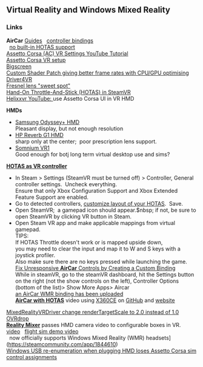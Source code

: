 ---
---
## Virtual Reality and Windows Mixed Reality

### Links
**AirCar** [Guides](https://steamcommunity.com/app/1073390/guides/) &nbsp; [controller bindings](https://steamcommunity.com/sharedfiles/filedetails/?id=1830980067)  
  &nbsp; [no built-in HOTAS support](https://steamcommunity.com/app/1073390/discussions/0/3030299604459488650/)  
[Assetto Corsa (AC) VR Settings YouTube Tutorial](https://www.youtube.com/watch?v=D9uKWikvL2M&t=145s)  
[Assetto Corsa VR setup](pedals/#AC)  
[Bigscreen](pedals/#Bigscreen)  
[Custom Shader Patch giving better frame rates with CPU/GPU optimising](https://www.racedepartment.com/threads/cm-custom-shader-patch-giving-better-frame-rates-with-cpu-gpu-optimising.162324/)  
[Driver4VR](pedals/#Driver4VR)  
[Fresnel lens "sweet spot"](pedals/#fresnel)  
[Hand-On Throttle-And-Stick (HOTAS) in SteamVR](pedals/#HOTAS)  
[Helixxvr YouTube: ](https://www.youtube.com/watch?v=bkZCWlC7ano&t=506s) use Assetto Corsa UI in VR HMD  

**HMDs**
- [Samsung Odyssey+ HMD](pedals/#hmd)  
  Pleasant display, but not enough resolution 
- [HP Reverb G1 HMD](pedals/#HP)  
  sharp only at the center;&nbsp; poor prescription lens support.  
- [Somnium VR1](https://somniumtimes.com/2023/09/06/somnium-vr1-update-and-ama-with-artur-sychov-from-prototype-to-perfection/)  
  Good enough for botj long term virtual desktop use and sims?  

**[HOTAS as VR controller](https://steamcommunity.com/app/275850/discussions/0/1636418037465132951/)**
- In Steam > Settings (SteamVR must be turned off) > Controller, General controller settings.&nbsp; Uncheck everything.  
  Ensure that only Xbox Configuration Support and Xbox Extended Feature Support are enabled.  
- Go to detected controllers, [customize layout of your HOTAS](https://steamcommunity.com/sharedfiles/filedetails/?id=1839832921).&nbsp; Save.  
- Open SteamVR;&nbsp; a gamepad icon should appear.$nbsp; if not, be sure to open SteamVR by clicking VR button in Steam.  
- Open Steam VR app and make applicable mappings from virtual gamepad.  
TIPS:  
 If HOTAS Throttle doesn't work or is mapped upside down,  
 you may need to clear the input and map it to W and S keys with a joystick profiler.  
Also make sure there are no keys pressed while launching the game.  
[Fix Unresponsive **AirCar** Controls by Creating a Custom Binding](https://steamcommunity.com/sharedfiles/filedetails/?id=1830980067)  
While in steamVR, go to the steamVR dashboard, hit the Settings button on the right (not the show controls on the left), Controller Options (bottom of the list)> Show More Apps> Aircar  
[an AirCar WMR binding has been uploaded](https://steamcommunity.com/app/1073390/discussions/0/1643170903490242441/)  
[**AirCar with HOTAS**](https://www.youtube.com/watch?v=Fblz4RqUHoM) video using [X360CE](https://steamcommunity.com/app/1073390/discussions/0/3030299604459488650/#c2290590708538946180)  on [GitHub](https://github.com/x360ce/x360ce) and [website](https://www.x360ce.com/)  

[MixedRealityVRDriver change renderTargetScale to 2.0 instead of 1.0](https://www.racedepartment.com/threads/samsung-odyssey-install.160947/post-2874030)  
[OVRdrop](pedals/#OVRdrop)  
[**Reality Mixer**](https://store.steampowered.com/app/1844610/Reality_Mixer__Mixed_Reality_for_VR_headsets/) passes HMD camera video to configurable boxes in VR. &nbsp; [video](https://www.youtube.com/watch?v=Bqvm4D2PP18)  &nbsp; [flight sim demo video](https://www.youtube.com/watch?v=FBkbTo_pSXg)  
  &nbsp; now officially supports Windows Mixed Reality (WMR) headsets](https://steamcommunity.com/app/1844610)  
[Windows USB re-enumeration when plugging HMD loses Assetto Corsa sim control assignments](pedals/#USB)  

